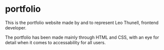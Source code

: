 # portfolio
This is the portfolio website made by and to represent Leo Thunell, frontend developer.

The portfolio has been made mainly through HTML and CSS, with an eye for detail when it comes to accessability for all users.